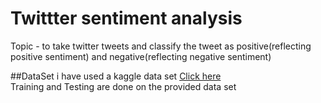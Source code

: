 # Twittter sentiment analysis
Topic - to take twitter tweets and classify the tweet as positive(reflecting positive sentiment) and negative(reflecting negative sentiment)
<br/>

##DataSet
i have used a kaggle data set <a href = "https://www.kaggle.com/c/twitter-sentiment-analysis2">Click here</a><br/>
Training and Testing are done on the provided data set<br/>
